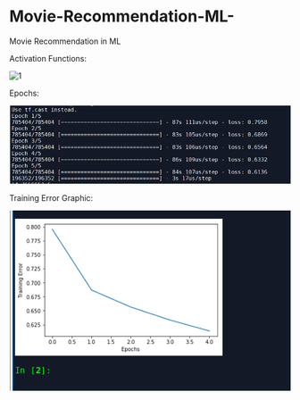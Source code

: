 # Movie-Recommendation-ML-

Movie Recommendation in ML


Activation Functions:

![1](activation_functions.PNG)


Epochs:

![2](epochs.PNG)


Training Error Graphic:

![3](error.PNG)
